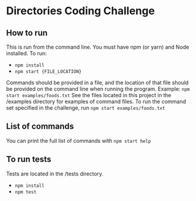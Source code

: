 # Directories Coding Challenge
## How to run
This is run from the command line. You must have npm (or yarn) and Node installed. To run:
- `npm install`
- `npm start {FILE_LOCATION}`

Commands should be provided in a file, and the location of that file should be provided
on the command line when running the program.
Example: `npm start examples/foods.txt`
See the files located in this project in the /examples directory for examples of command files.
To run the command set specified in the challenge, run `npm start examples/foods.txt`

## List of commands
You can print the full list of commands with `npm start help`

## To run tests
Tests are located in the /tests directory.
- `npm install`
- `npm test`
